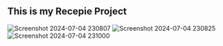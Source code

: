 ## This is my Recepie Project

![Screenshot 2024-07-04 230807](https://github.com/UtkarshTandon22/Recepies-django/assets/142342310/8ed8392d-3863-4c9b-95a6-9104faf78ba5)
![Screenshot 2024-07-04 230825](https://github.com/UtkarshTandon22/Recepies-django/assets/142342310/bba02482-f215-4363-a3bd-89fcb93c4156)
![Screenshot 2024-07-04 231000](https://github.com/UtkarshTandon22/Recepies-django/assets/142342310/2b754d84-cce1-4e7f-93fa-5a1f4a116b04)
